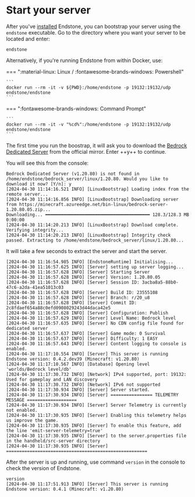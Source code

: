 # Start your server

After you've [installed] Endstone, you can bootstrap your server using the `endstone` executable. Go to the directory
where you want your server to be located and enter:

```
endstone
```

Alternatively, if you're running Endstone from within Docker, use:

=== ":material-linux: Linux / :fontawesome-brands-windows: Powershell"

    ```
    docker run --rm -it -v ${PWD}:/home/endstone -p 19132:19132/udp endstone/endstone
    ```

=== ":fontawesome-brands-windows: Command Prompt"

    ```
    docker run --rm -it -v "%cd%":/home/endstone -p 19132:19132/udp endstone/endstone
    ```

The first time you run the boostrap, it will ask you to download the [Bedrock Dedicated Server] from the official
mirror. Enter ++y++ to continue.

You will see this from the console:

```text
Bedrock Dedicated Server (v1.20.80) is not found in /home/endstone/bedrock_server/linux/1.20.80. Would you like to download it now? [Y/n]: y
[2024-04-30 11:14:16.521 INFO] [LinuxBootstrap] Loading index from the remote server...
[2024-04-30 11:14:16.856 INFO] [LinuxBootstrap] Downloading server from https://minecraft.azureedge.net/bin-linux/bedrock-server-1.20.80.05.zip...
Downloading... ━━━━━━━━━━━━━━━━━━━━━━━━━━━━━━━━━━━━━━━━ 128.3/128.3 MB 0:00:00
[2024-04-30 11:14:20.213 INFO] [LinuxBootstrap] Download complete. Verifying integrity...
[2024-04-30 11:14:20.213 INFO] [LinuxBootstrap] Integrity check passed. Extracting to /home/endstone/bedrock_server/linux/1.20.80...
```

It will take a few seconds to extract the server and start the server.

```text
[2024-04-30 11:16:54.985 INFO] [EndstoneRuntime] Initialising...
[2024-04-30 11:16:57.625 INFO] [Server] setting up server logging...
[2024-04-30 11:16:57.628 INFO] [Server] Starting Server
[2024-04-30 11:16:57.628 INFO] [Server] Version: 1.20.80.05
[2024-04-30 11:16:57.628 INFO] [Server] Session ID: 3acba8a5-88b0-47c6-a2da-41ea51013c03
[2024-04-30 11:16:57.628 INFO] [Server] Build ID: 23555108
[2024-04-30 11:16:57.628 INFO] [Server] Branch: r/20_u8
[2024-04-30 11:16:57.628 INFO] [Server] Commit ID: 2c8fdaef654a88c0efd0908029243d44daca42e5
[2024-04-30 11:16:57.628 INFO] [Server] Configuration: Publish
[2024-04-30 11:16:57.629 INFO] [Server] Level Name: Bedrock level
[2024-04-30 11:16:57.635 INFO] [Server] No CDN config file found for dedicated server
[2024-04-30 11:16:57.637 INFO] [Server] Game mode: 0 Survival
[2024-04-30 11:16:57.637 INFO] [Server] Difficulty: 1 EASY
[2024-04-30 11:16:57.643 INFO] [Server] Content logging to console is enabled.
[2024-04-30 11:17:10.554 INFO] [Server] This server is running Endstone version: 0.4.2.dev39 (Minecraft: v1.20.80)
[2024-04-30 11:17:10.567 INFO] [Database] Opening level 'worlds/Bedrock level/db'
[2024-04-30 11:17:30.732 INFO] [Network] IPv4 supported, port: 19132: Used for gameplay and LAN discovery
[2024-04-30 11:17:30.732 INFO] [Network] IPv6 not supported
[2024-04-30 11:17:30.934 INFO] [Server] Server started.
[2024-04-30 11:17:30.934 INFO] [Server] ================ TELEMETRY MESSAGE ===================
[2024-04-30 11:17:30.934 INFO] [Server] Server Telemetry is currently not enabled.
[2024-04-30 11:17:30.935 INFO] [Server] Enabling this telemetry helps us improve the game.
[2024-04-30 11:17:30.935 INFO] [Server] To enable this feature, add the line 'emit-server-telemetry=true'
[2024-04-30 11:17:30.935 INFO] [Server] to the server.properties file in the handheld/src-server directory
[2024-04-30 11:17:30.935 INFO] [Server] ======================================================
```

After the server is up and running, use command `version` in the console to check the version of Endstone.

```text
version
[2024-04-30 11:17:51.913 INFO] [Server] This server is running Endstone version: 0.4.1 (Minecraft: v1.20.80)
```

[installed]: installation.md

[Bedrock Dedicated Server]: https://www.minecraft.net/en-us/download/server/bedrock